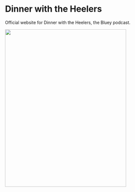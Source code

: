 # Dinner with the Heelers

Official website for Dinner with the Heelers, the Bluey podcast.

<img src="https://blueypodcast.com/color_guitar.png" width="400" height="517.55102">
